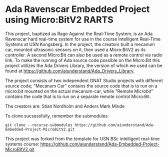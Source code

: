 # Ada Ravenscar Embedded Project using Micro:BitV2 RARTS
This project, baptized as Rage Against the Real-Time System, is an Ada Ravenscar hard real-time system for use in the course Intelligent Real-Time Systems at USN Kongsberg. In the project, the creators built a mecanum car, mounted ultrasonic sensors on it, then used a Micro:BitV2 as its controller. A second Micro:Bit can also be used as a remote control via radio link. To make the running of Ada source code possible on the Micro:Bit this project utilizes the Ada Drivers Library, the version of which we used can be found at https://github.com/aiunderstand/Ada_Drivers_Library.

The project consists of two independent GNAT Studio projects with different source code; "Mecanum Car" contains the source code that is to run on a micro:bit mounted on the actual mecanum-car, while "Remote Microbit" contains the code that is to run on a separate remote control Micro:Bit.

The creators are: Stian Nordholm and Anders Mørk Minde

To clone sucsessfully, remember the submodules:

`git clone --recurse-submodules https://github.com/aiunderstand/Ada-Embedded-Project-MicroBitV2.git`

This project was forked from the template for USN BSc intelligent real-time systems course:
https://github.com/aiunderstand/Ada-Embedded-Project-MicroBitV2.git



